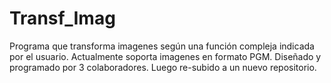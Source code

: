 # Transf_Imag
Programa que transforma imagenes según una función compleja indicada por el usuario. Actualmente soporta imagenes en formato PGM.
Diseñado y programado por 3 colaboradores. Luego re-subido a un nuevo repositorio.
